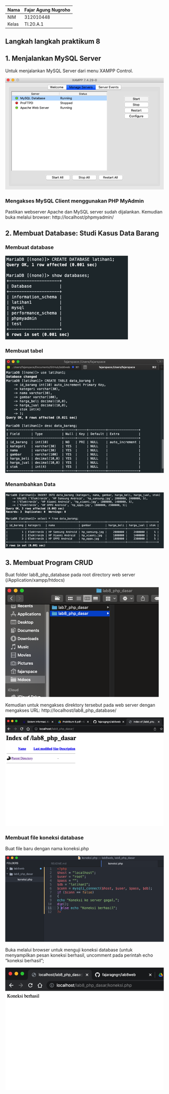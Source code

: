 | Nama      | Fajar Agung Nugroho |
| ----------- | ----------- |
| NIM     | 312010448       |
| Kelas   | TI.20.A.1        |

## Langkah langkah praktikum 8

## 1. Menjalankan MySQL Server
Untuk menjalankan MySQL Server dari menu XAMPP Control.

![img1!](assets/img/1/1.png)

### Mengakses MySQL Client menggunakan PHP MyAdmin
Pastikan webserver Apache dan MySQL server sudah dijalankan. Kemudian buka melalui browser: http://localhost/phpmyadmin/

## 2. Membuat Database: Studi Kasus Data Barang

### Membuat database
![img1!](assets/img/2/1.png)

### Membuat tabel
![img1!](assets/img/2/2.png)

### Menambahkan Data
![img1!](assets/img/2/3.png)

## 3. Membuat Program CRUD
Buat folder lab8_php_database pada root directory web server (/Application/xampp/htdocs)

![img1!](assets/img/3/1.png)

Kemudian untuk mengakses direktory tersebut pada web server dengan mengakses URL:
http://localhost/lab8_php_database/

![img1!](assets/img/3/2.png)

### Membuat file koneksi database
Buat file baru dengan nama koneksi.php

![img1!](assets/img/3/3.png)

Buka melalui browser untuk menguji koneksi database (untuk menyampilkan pesan koneksi berhasil, uncomment pada perintah echo “koneksi berhasil”;

![img1!](assets/img/3/4.png)